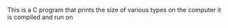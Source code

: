 This is  a C program that prints the size of various types on the computer it is compiled and run on
